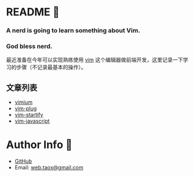 # README 📑

### **A nerd is going to learn something about Vim.**

### **God bless nerd.**

最近准备在今年可以实现熟练使用 [vim](https://www.vim.org) 这个编辑器做前端开发，这里记录一下学习的步骤（不记录最基本的操作）。

## 文章列表

* [vimium](./documents/vimium.md)
* [vim-plug](./documents/vim-plug.md)
* [vim-startify](./documents/vim-startify.md)
* [vim-javascript](./documents/vim-javascript.md)

# Author Info 🦉

* [GitHub](https://github.com/Tao-Quixote)
* Email: <web.taox@gmail.com>
